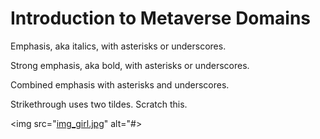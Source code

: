 # Introduction to Metaverse Domains

Emphasis, aka italics, with asterisks or underscores.

Strong emphasis, aka bold, with asterisks or underscores.

Combined emphasis with asterisks and underscores.

Strikethrough uses two tildes. Scratch this.

<img src="[img_girl.jpg](https://github.com/Avamichelle/Avamichelle.github.io/blob/main/6645724.jpg)" alt="#>
